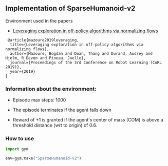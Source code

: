 
## Implementation of __**SparseHumanoid-v2**__ 

Environment used in the papers 

* [Leveraging exploration in off-policy algorithms via normalizing flows](https://arxiv.org/pdf/1905.06893.pdf)
```
 @article{mazoure2019leveraging,
  title={Leveraging exploration in off-policy algorithms via normalizing flows},
  author={Mazoure, Bogdan and Doan, Thang and Durand, Audrey and Hjelm, R Devon and Pineau, Joelle},
  journal={Proceedings of the 3rd Conference on Robot Learning (CoRL 2019)},
  year={2019}
} 

```


### Information about the environment:

* Episode max steps: 1000

* The episode terminates if the agent falls down 

* Reward of +1 is granted if the agent's center of mass (COM) is above a threshold distance (wrt to origin) of 0.6.


### How to use
```python
import gym

env=gym.make("SparseHumanoid-v2")
```

